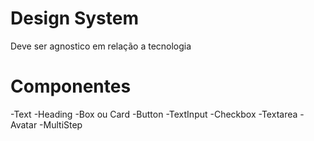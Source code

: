 # Design System
Deve ser agnostico em relação a tecnologia

# Componentes
-Text
-Heading
-Box ou Card
-Button
-TextInput
-Checkbox
-Textarea
-Avatar
-MultiStep